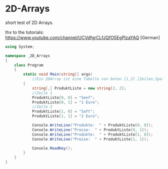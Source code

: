 # 2D-Arrays  
  
short test of 2D Arrays.  
  
thx to the tutorials: https://www.youtube.com/channel/UCVdfgrCLfJQfO5EgPlzaYAQ  [German]  

```c#
using System;

namespace _2D_Arrays
{
    class Program
    {
        static void Main(string[] args)
            //Ein 2DArray ist eine Tabelle von Daten [1,3] [Zeilen,Spalten]
        {
            string[,] ProduktListe = new string[2, 2];
            //Zeile 1
            ProduktListe[0, 0] = "Senf";
            ProduktListe[0, 1] = "1 Euro";
            //Zeile 2
            ProduktListe[1, 0] = "Saft";
            ProduktListe[1, 1] = "2 Euro";

            Console.WriteLine("Produkte:  " + ProduktListe[0, 0]);
            Console.WriteLine("Preise:  " + ProduktListe[0, 1]);
            Console.WriteLine("Produkte:  " + ProduktListe[1, 0]);
            Console.WriteLine("Preise:  " + ProduktListe[1, 1]);

            Console.ReadKey();
        }
    }
}
```
